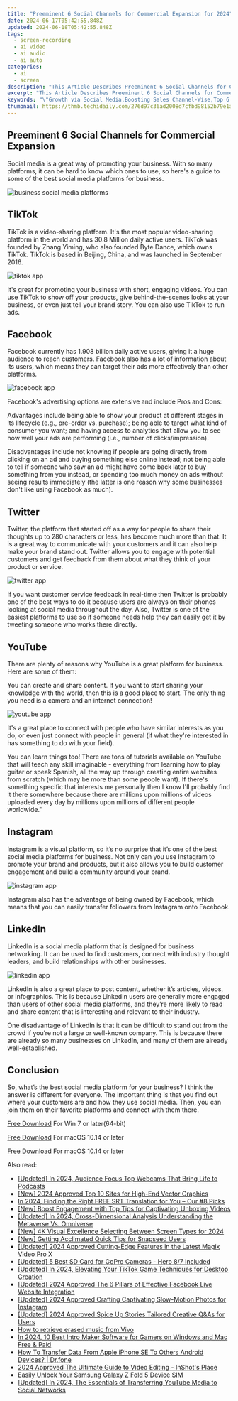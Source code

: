 ```yaml
---
title: "Preeminent 6 Social Channels for Commercial Expansion for 2024"
date: 2024-06-17T05:42:55.848Z
updated: 2024-06-18T05:42:55.848Z
tags: 
  - screen-recording
  - ai video
  - ai audio
  - ai auto
categories: 
  - ai
  - screen
description: "This Article Describes Preeminent 6 Social Channels for Commercial Expansion for 2024"
excerpt: "This Article Describes Preeminent 6 Social Channels for Commercial Expansion for 2024"
keywords: "\"Growth via Social Media,Boosting Sales Channel-Wise,Top 6 Social Marketing Tools,Proven Social Advancement Strategies,Expansion Via Social Channels,Enhance Commerce Through Social,Leading Social Channels for Business Growth\""
thumbnail: https://thmb.techidaily.com/276d97c36ad2008d7cfbd98152b79e1acd5c5f1c2ed18f1585db86304b623852.jpg
---
```


## Preeminent 6 Social Channels for Commercial Expansion

Social media is a great way of promoting your business. With so many platforms, it can be hard to know which ones to use, so here's a guide to some of the best social media platforms for business.

![business social media platforms](https://images.wondershare.com/filmora/article-images/2022/09/business-social-media-platforms.jpg)

## TikTok

TikTok is a video-sharing platform. It's the most popular video-sharing platform in the world and has 30.8 Million daily active users. TikTok was founded by Zhang Yiming, who also founded Byte Dance, which owns TikTok. TikTok is based in Beijing, China, and was launched in September 2016.

![tiktok app](https://images.wondershare.com/filmora/article-images/2022/09/tiktok-app.jpg)

It's great for promoting your business with short, engaging videos. You can use TikTok to show off your products, give behind-the-scenes looks at your business, or even just tell your brand story. You can also use TikTok to run ads.

## Facebook

Facebook currently has 1.908 billion daily active users, giving it a huge audience to reach customers. Facebook also has a lot of information about its users, which means they can target their ads more effectively than other platforms.

![facebook app](https://images.wondershare.com/filmora/article-images/2022/09/facebook-app.jpg)

Facebook's advertising options are extensive and include Pros and Cons:

Advantages include being able to show your product at different stages in its lifecycle (e.g., pre-order vs. purchase); being able to target what kind of consumer you want; and having access to analytics that allow you to see how well your ads are performing (i.e., number of clicks/impression).

Disadvantages include not knowing if people are going directly from clicking on an ad and buying something else online instead; not being able to tell if someone who saw an ad might have come back later to buy something from you instead, or spending too much money on ads without seeing results immediately (the latter is one reason why some businesses don't like using Facebook as much).

## Twitter

Twitter, the platform that started off as a way for people to share their thoughts up to 280 characters or less, has become much more than that. It is a great way to communicate with your customers and it can also help make your brand stand out. Twitter allows you to engage with potential customers and get feedback from them about what they think of your product or service.

![twitter app](https://images.wondershare.com/filmora/article-images/2022/09/twitter-app.jpg)

If you want customer service feedback in real-time then Twitter is probably one of the best ways to do it because users are always on their phones looking at social media throughout the day. Also, Twitter is one of the easiest platforms to use so if someone needs help they can easily get it by tweeting someone who works there directly.

## YouTube

There are plenty of reasons why YouTube is a great platform for business. Here are some of them:

You can create and share content. If you want to start sharing your knowledge with the world, then this is a good place to start. The only thing you need is a camera and an internet connection!

![youtube app](https://images.wondershare.com/filmora/article-images/2022/09/youtube-app.jpg)

It's a great place to connect with people who have similar interests as you do, or even just connect with people in general (if what they're interested in has something to do with your field).

You can learn things too! There are tons of tutorials available on YouTube that will teach any skill imaginable - everything from learning how to play guitar or speak Spanish, all the way up through creating entire websites from scratch (which may be more than some people want). If there's something specific that interests me personally then I know I'll probably find it there somewhere because there are millions upon millions of videos uploaded every day by millions upon millions of different people worldwide."

## Instagram

Instagram is a visual platform, so it’s no surprise that it’s one of the best social media platforms for business. Not only can you use Instagram to promote your brand and products, but it also allows you to build customer engagement and build a community around your brand.

![instagram app](https://images.wondershare.com/filmora/article-images/2022/09/instagram-app.jpg)

Instagram also has the advantage of being owned by Facebook, which means that you can easily transfer followers from Instagram onto Facebook.

## LinkedIn

LinkedIn is a social media platform that is designed for business networking. It can be used to find customers, connect with industry thought leaders, and build relationships with other businesses.

![linkedin app](https://images.wondershare.com/filmora/article-images/2022/09/linkedin-app.jpg)

LinkedIn is also a great place to post content, whether it’s articles, videos, or infographics. This is because LinkedIn users are generally more engaged than users of other social media platforms, and they’re more likely to read and share content that is interesting and relevant to their industry.

One disadvantage of LinkedIn is that it can be difficult to stand out from the crowd if you’re not a large or well-known company. This is because there are already so many businesses on LinkedIn, and many of them are already well-established.

## Conclusion

So, what’s the best social media platform for your business? I think the answer is different for everyone. The important thing is that you find out where your customers are and how they use social media. Then, you can join them on their favorite platforms and connect with them there.

[Free Download](https://tools.techidaily.com/wondershare/filmora/download/) For Win 7 or later(64-bit)

[Free Download](https://tools.techidaily.com/wondershare/filmora/download/) For macOS 10.14 or later

[Free Download](https://tools.techidaily.com/wondershare/filmora/download/) For macOS 10.14 or later

<ins class="adsbygoogle"
     style="display:block"
     data-ad-format="autorelaxed"
     data-ad-client="ca-pub-7571918770474297"
     data-ad-slot="1223367746"></ins>

<ins class="adsbygoogle"
     style="display:block"
     data-ad-format="autorelaxed"
     data-ad-client="ca-pub-7571918770474297"
     data-ad-slot="1223367746"></ins>



<ins class="adsbygoogle"
     style="display:block"
     data-ad-client="ca-pub-7571918770474297"
     data-ad-slot="8358498916"
     data-ad-format="auto"
     data-full-width-responsive="true"></ins>


<span class="atpl-alsoreadstyle">Also read:</span>
<div><ul>
<li><a href="https://fox-blue.techidaily.com/updated-in-2024-audience-focus-top-webcams-that-bring-life-to-podcasts/"><u>[Updated] In 2024, Audience Focus  Top Webcams That Bring Life to Podcasts</u></a></li>
<li><a href="https://fox-blue.techidaily.com/new-2024-approved-top-10-sites-for-high-end-vector-graphics/"><u>[New] 2024 Approved  Top 10 Sites for High-End Vector Graphics</u></a></li>
<li><a href="https://fox-blue.techidaily.com/in-2024-finding-the-right-free-srt-translation-for-you-our-8-picks/"><u>In 2024, Finding the Right FREE SRT Translation for You – Our #8 Picks</u></a></li>
<li><a href="https://fox-blue.techidaily.com/new-boost-engagement-with-top-tips-for-captivating-unboxing-videos/"><u>[New] Boost Engagement with Top Tips for Captivating Unboxing Videos</u></a></li>
<li><a href="https://fox-blue.techidaily.com/updated-in-2024-cross-dimensional-analysis-understanding-the-metaverse-vs-omniverse/"><u>[Updated] In 2024, Cross-Dimensional Analysis  Understanding the Metaverse Vs. Omniverse</u></a></li>
<li><a href="https://fox-blue.techidaily.com/new-4k-visual-excellence-selecting-between-screen-types-for-2024/"><u>[New] 4K Visual Excellence  Selecting Between Screen Types for 2024</u></a></li>
<li><a href="https://fox-blue.techidaily.com/new-getting-acclimated-quick-tips-for-snapseed-users/"><u>[New] Getting Acclimated  Quick Tips for Snapseed Users</u></a></li>
<li><a href="https://fox-blue.techidaily.com/updated-2024-approved-cutting-edge-features-in-the-latest-magix-video-pro-x/"><u>[Updated] 2024 Approved  Cutting-Edge Features in the Latest Magix Video Pro X</u></a></li>
<li><a href="https://fox-blue.techidaily.com/updated-5-best-sd-card-for-gopro-cameras-hero-87-included/"><u>[Updated] 5 Best SD Card for GoPro Cameras - Hero 8/7 Included</u></a></li>
<li><a href="https://tiktok-video-files.techidaily.com/updated-in-2024-elevating-your-tiktok-game-techniques-for-desktop-creation/"><u>[Updated] In 2024, Elevating Your TikTok Game  Techniques for Desktop Creation</u></a></li>
<li><a href="https://facebook-video-files.techidaily.com/updated-2024-approved-the-6-pillars-of-effective-facebook-live-website-integration/"><u>[Updated] 2024 Approved  The 6 Pillars of Effective Facebook Live Website Integration</u></a></li>
<li><a href="https://instagram-video-recordings.techidaily.com/updated-2024-approved-crafting-captivating-slow-motion-photos-for-instagram/"><u>[Updated] 2024 Approved  Crafting Captivating Slow-Motion Photos for Instagram</u></a></li>
<li><a href="https://instagram-video-files.techidaily.com/updated-2024-approved-spice-up-stories-tailored-creative-qandas-for-users/"><u>[Updated] 2024 Approved  Spice Up Stories  Tailored Creative Q&As for Users</u></a></li>
<li><a href="https://blog-min.techidaily.com/how-to-retrieve-erased-music-from-vivo-by-fonelab-android-recover-music/"><u>How to retrieve erased music from Vivo</u></a></li>
<li><a href="https://ai-vdieo-software.techidaily.com/in-2024-10-best-intro-maker-software-for-gamers-on-windows-and-mac-free-and-paid/"><u>In 2024, 10 Best Intro Maker Software for Gamers on Windows and Mac Free & Paid</u></a></li>
<li><a href="https://techidaily.com/how-to-transfer-data-from-apple-iphone-se-to-others-android-devices-drfone-by-drfone-transfer-data-from-ios-transfer-data-from-ios/"><u>How To Transfer Data From Apple iPhone SE To Others Android Devices? | Dr.fone</u></a></li>
<li><a href="https://some-guidance.techidaily.com/2024-approved-the-ultimate-guide-to-video-editing-inshots-place/"><u>2024 Approved  The Ultimate Guide to Video Editing - InShot's Place</u></a></li>
<li><a href="https://sim-unlock.techidaily.com/easily-unlock-your-samsung-galaxy-z-fold-5-device-sim-by-drfone-android/"><u>Easily Unlock Your Samsung Galaxy Z Fold 5 Device SIM</u></a></li>
<li><a href="https://facebook-video-content.techidaily.com/updated-in-2024-the-essentials-of-transferring-youtube-media-to-social-networks/"><u>[Updated] In 2024, The Essentials of Transferring YouTube Media to Social Networks</u></a></li>
</ul></div>
